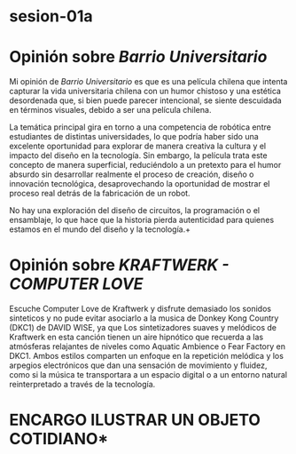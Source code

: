 # sesion-01a
# Opinión sobre *Barrio Universitario*

Mi opinión de *Barrio Universitario* es que es una película chilena que intenta capturar la vida universitaria chilena con un humor chistoso y una estética desordenada que, si bien puede parecer intencional, se siente descuidada en términos visuales, debido a ser una película chilena.  

La temática principal gira en torno a una competencia de robótica entre estudiantes de distintas universidades, lo que podría haber sido una excelente oportunidad para explorar de manera creativa la cultura y el impacto del diseño en la tecnología. Sin embargo, la película trata este concepto de manera superficial, reduciéndolo a un pretexto para el humor absurdo sin desarrollar realmente el proceso de creación, diseño o innovación tecnológica, desaprovechando la oportunidad de mostrar el proceso real detrás de la fabricación de un robot.  

No hay una exploración del diseño de circuitos, la programación o el ensamblaje, lo que hace que la historia pierda autenticidad para quienes estamos en el mundo del diseño y la tecnología.+

# Opinión sobre *KRAFTWERK - COMPUTER LOVE*

Escuche Computer Love de Kraftwerk y disfrute demasiado los sonidos sinteticos y no pude evitar asociarlo a la musica de Donkey Kong Country (DKC1) de DAVID WISE, ya que Los sintetizadores suaves y melódicos de Kraftwerk en esta canción tienen un aire hipnótico que recuerda a las atmósferas relajantes de niveles como Aquatic Ambience o Fear Factory en DKC1. Ambos estilos comparten un enfoque en la repetición melódica y los arpegios electrónicos que dan una sensación de movimiento y fluidez, como si la música te transportara a un espacio digital o a un entorno natural reinterpretado a través de la tecnología.

# ENCARGO ILUSTRAR UN OBJETO COTIDIANO*
